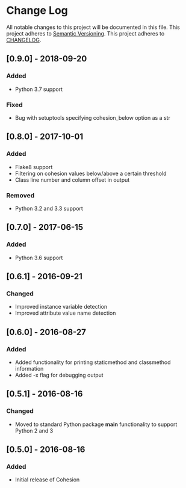 # Change Log
All notable changes to this project will be documented in this file.
This project adheres to [Semantic Versioning](http://semver.org/).
This project adheres to [CHANGELOG](http://keepachangelog.com/).

## [0.9.0] - 2018-09-20
### Added
- Python 3.7 support

### Fixed
- Bug with setuptools specifying cohesion_below option as a str

## [0.8.0] - 2017-10-01
### Added
- Flake8 support
- Filtering on cohesion values below/above a certain threshold
- Class line number and column offset in output

### Removed
- Python 3.2 and 3.3 support

## [0.7.0] - 2017-06-15
### Added
- Python 3.6 support

## [0.6.1] - 2016-09-21
### Changed
- Improved instance variable detection
- Improved attribute value name detection

## [0.6.0] - 2016-08-27
### Added
- Added functionality for printing staticmethod and classmethod information
- Added -x flag for debugging output

## [0.5.1] - 2016-08-16
### Changed
- Moved to standard Python package __main__ functionality to support Python 2
  and 3

## [0.5.0] - 2016-08-16
### Added
- Initial release of Cohesion
